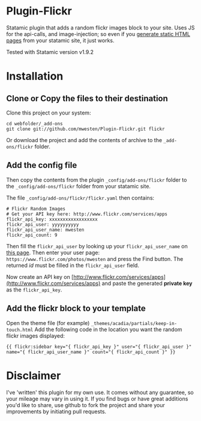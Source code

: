 Plugin-Flickr
=============

Statamic plugin that adds a random flickr images block to your site.
Uses JS for the api-calls, and image-injection; so even if you [generate static
HTML pages](http://statamic.com/learn/advanced-features/html-caching) from your statamic site, it just works.

Tested with Statamic version v1.9.2


# Installation
## Clone or Copy the files to their destination
Clone this project on your system:

    cd webfolder/_add-ons
    git clone git://github.com/mwesten/Plugin-Flickr.git flickr

Or download the project and add the contents of archive to the `_add-ons/flickr` folder.

## Add the config file
Then copy the contents from the plugin ```_config/add-ons/flickr``` folder to the ```_config/add-ons/flickr``` folder from your statamic site.

The file `_config/add-ons/flickr/flickr.yaml` then contains:

	# Flickr Random Images
	# Get your API key here: http://www.flickr.com/services/apps
	flickr_api_key: xxxxxxxxxxxxxxxxxx
	flickr_api_user: yyyyyyyyyy
	flickr_api_user_name: mwesten
	flickr_api_count: 9


Then fill the `flickr_api_user` by looking up your `flickr_api_user_name` on [this page](http://idgettr.com/).
Then enter your user page: `https://www.flickr.com/photos/mwesten` and press the Find button.
The returned *id* must be filled in the `flickr_api_user` field.

Now create an API key on [http://www.flickr.com/services/apps](http://www.flickr.com/services/apps) and paste the generated **private key** as the `flickr_api_key`.

## Add the flickr block to your template
Open the theme file (for example) `_themes/acadia/partials/keep-in-touch.html`
Add the following code in the location you want the random flickr images displayed:

    {{ flickr:sidebar key="{ flickr_api_key }" user="{ flickr_api_user }" name="{ flickr_api_user_name }" count="{ flickr_api_count }" }}



# Disclaimer
I've 'written' this plugin for my own use. It comes without any guarantee, so your mileage may vary in using it. If you find bugs or have great additions you'd like to share, use github to fork the project and share your improvements by initiating pull requests.
